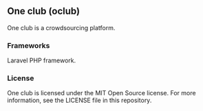 ## One club (oclub)

One club is a crowdsourcing platform.

### Frameworks

Laravel PHP framework.

### License

One club is licensed under the MIT Open Source license. For more information, see the LICENSE file in this repository.
